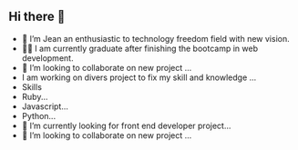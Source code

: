 ## Hi there 👋
- 🔭 I’m Jean an enthusiastic to technology freedom field with new vision.
- 👨‍💻 I am currently graduate after finishing the bootcamp in web development.
- 👯 I’m looking to collaborate on new project ...
- I am working on divers project to fix my skill and knowledge ...
- Skills
- Ruby...
- Javascript...
- Python...
- 🌱 I’m currently looking for front end developer project...
- 👯 I’m looking to collaborate on new project ...
